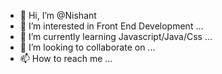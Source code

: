 - 👋 Hi, I’m @Nishant
- 👀 I’m interested in Front End Development ...
- 🌱 I’m currently learning Javascript/Java/Css ...
- 💞️ I’m looking to collaborate on ...
- 📫 How to reach me ...

<!---
ZeqCodes/ZeqCodes is a ✨ special ✨ repository because its `README.md` (this file) appears on your GitHub profile.
You can click the Preview link to take a look at your changes.
--->
